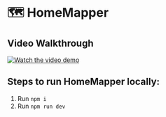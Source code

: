 # 🗺️ HomeMapper

## Video Walkthrough
[![Watch the video demo](https://img.youtube.com/vi/c6TpDKFuRJA/0.jpg)](https://www.youtube.com/watch?v=c6TpDKFuRJA)


## Steps to run HomeMapper locally:
1. Run `npm i`
2. Run `npm run dev`
